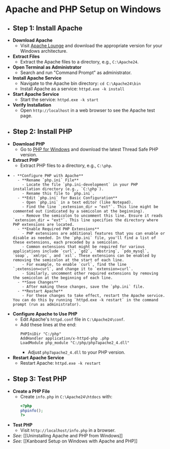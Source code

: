 # Apache and PHP Setup on Windows
- ## Step 1: Install Apache
- **Download Apache**
	- Visit [Apache Lounge](https://www.apachelounge.com/download/) and download the appropriate version for your Windows architecture.
- **Extract Files**
	- Extract the Apache files to a directory, e.g., `C:\Apache24`.
- **Open Terminal as Administrator**
	- Search and run "Command Prompt" as administrator.
- **Install Apache Service**
	- Navigate to the Apache bin directory: `cd C:\Apache24\bin`
	- Install Apache as a service: `httpd.exe -k install`
- **Start Apache Service**
	- Start the service: `httpd.exe -k start`
- **Verify Installation**
	- Open `http://localhost` in a web browser to see the Apache test page.
- ## Step 2: Install PHP
- **Download PHP**
	- Go to [PHP for Windows](https://windows.php.net/download) and download the latest Thread Safe PHP version.
- **Extract PHP**
	- Extract PHP files to a directory, e.g., `C:\php`.
- ```
  - **Configure PHP with Apache**
    - **Rename `php.ini` File**
      - Locate the file `php.ini-development` in your PHP installation directory (e.g., `C:\php`).
      - Rename this file to `php.ini`.
    - **Edit `php.ini` for Basic Configuration**
      - Open `php.ini` in a text editor (like Notepad).
      - Find the line `;extension_dir = "ext"`. This line might be commented out (indicated by a semicolon at the beginning).
      - Remove the semicolon to uncomment this line. Ensure it reads `extension_dir = "ext"`. This line specifies the directory where PHP extensions are located.
    - **Enable Required PHP Extensions**
      - PHP extensions are additional features that you can enable or disable as needed. In the `php.ini` file, you'll find a list of these extensions, each preceded by a semicolon.
      - Common extensions that might be required for various applications include `curl`, `gd2`, `mbstring`, `pdo_mysql`, `soap`, `xmlrpc`, and `xsl`. These extensions can be enabled by removing the semicolon at the start of each line.
      - For example, to enable `curl`, find the line `;extension=curl`, and change it to `extension=curl`.
      - Similarly, uncomment other required extensions by removing the semicolon at the beginning of each line.
    - **Save Changes**
      - After making these changes, save the `php.ini` file.
    - **Restart Apache**
      - For these changes to take effect, restart the Apache service. You can do this by running `httpd.exe -k restart` in the command prompt (run as administrator).
  ```
- **Configure Apache to Use PHP**
	- Edit Apache's `httpd.conf` file in `C:\Apache24\conf`.
	- Add these lines at the end:
	  ```
	  PHPIniDir "C:/php"
	  AddHandler application/x-httpd-php .php
	  LoadModule php_module "C:/php/php7apache2_4.dll"
	  ```
		- Adjust `php7apache2_4.dll` to your PHP version.
- **Restart Apache Service**
	- Restart Apache: `httpd.exe -k restart`
- ## Step 3: Test PHP
- **Create a PHP File**
	- Create `info.php` in `C:\Apache24\htdocs` with:
	  ```php
	  <?php
	  phpinfo();
	  ?>
	  ```
- **Test PHP**
	- Visit `http://localhost/info.php` in a browser.
- *See:*  [[Uninstalling Apache and PHP from Windows]]
- *See:* [[Kanboard Setup on Windows with Apache and PHP]]